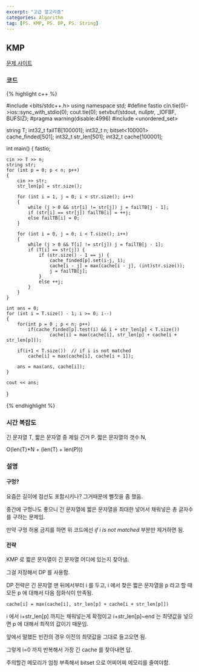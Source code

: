 ```yaml
---
excerpt: "고급 알고리즘"
categories: Algorithm
tag: [PS. KMP, PS. DP, PS. String]
---
```

## KMP

[문제 사이트](https://www.acmicpc.net/problem/2401)

### 코드

{% highlight c++ %}

#include <bits/stdc++.h>
using namespace std;
#define fastio cin.tie(0)->ios::sync_with_stdio(0); cout.tie(0); setvbuf(stdout, nullptr, _IOFBF, BUFSIZ);
#pragma warning(disable:4996)
#include <unordered_set>


string T;
int32_t failTB[100001];
int32_t n;
bitset<100001> cache_finded[501];
int32_t str_len[501];
int32_t cache[100001];


int main()
{
	fastio;

	cin >> T >> n;
	string str;
	for (int p = 0; p < n; p++)
	{
		cin >> str;
		str_len[p] = str.size();
	
		for (int i = 1, j = 0; i < str.size(); i++)
		{
			while (j > 0 && str[i] != str[j]) j = failTB[j - 1];
			if (str[i] == str[j]) failTB[i] = ++j;
			else failTB[i] = 0;
		}
	
		for (int i = 0, j = 0; i < T.size(); i++)
		{
			while (j > 0 && T[i] != str[j]) j = failTB[j - 1];
			if (T[i] == str[j]) {
				if (str.size() - 1 == j) {
					cache_finded[p].set(i-j, 1);
					cache[i - j] = max(cache[i - j], (int)str.size());
					j = failTB[j];
				}
				else ++j;
			}
		}
	}
	
	int ans = 0;
	for (int i = T.size() - 1; i >= 0; i--)
	{
		for(int p = 0 ; p < n; p++)
			if(cache_finded[p].test(i) && i + str_len[p] < T.size())
					cache[i] = max(cache[i], str_len[p] + cache[i + str_len[p]]);
					
		if(i+1 < T.size())  // if i is not matched
			cache[i] = max(cache[i], cache[i + 1]);
		
		ans = max(ans, cache[i]);
	}
	
	cout << ans;
}

{% endhighlight %}

### 시간 복잡도
긴 문자열 T, 짧은 문자열 중 제일 긴거 P. 짧은 문자열의 갯수 N, 

O(len(T)*N + (len(T) + len(P)))

### 설명

#### 구멍?
요즘은 길이에 점선도 포함시키나? 그거때문에 뻘짓을 좀 했음. 

중간에 구멍나도 좋으니 긴 문자열에 짧은 문자열을 최대한 넣어서 채워넣은 총 글자수를 구하는 문제임.

만약 구멍 허용 금지를 하면 위 코드에선 _if i is not matched_ 부분만 제거하면 됨.

#### 전략

KMP 로 짧은 문자열이 긴 문자열 어디에 있는지 찾아냄.

그걸 저장해서 DP 를 사용함.

DP 전략은 긴 문자열 맨 뒤에서부터 i 를 두고, i 에서 찾은 짧은 문자열을 p 라고 할 때 모든 p 에 대해서 다음 점화식이 만족됨.

```cache[i] = max(cache[i], str_len[p] + cache[i + str_len[p]])```

i 에서 i+str_len[p] 까지는 채워넣는게 확정이고 i+str_len[p]~end 는 최댓값을 넣으면 p 에 대해서 최적의 값이기 때문임. 

앞에서 말했든 빈칸의 경우 이전의 최댓값을 그대로 들고오면 됨.

그렇게 i=0 까지 반복해서 가장 긴 cache 를 찾아내면 답.

주의할건 메모리가 엄청 부족해서 bitset 으로 어찌어찌 메모리를 줄여야함.